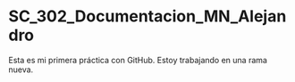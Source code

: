 # SC_302_Documentacion_MN_Alejandro
Esta es mi primera práctica con GitHub.
Estoy	trabajando en una	rama nueva.
